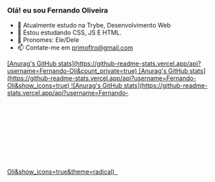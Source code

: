 ### Olá! eu sou Fernando Oliveira

- 👋 Atualmente estudo na Trybe, Desenvolvimento Web
- 👀 Estou estudando CSS, JS E HTML.
- 🌱 Pronomes: Ele/Dele
- 📫 Contate-me em primoflro@gmail.com
<div>
<a href = "https://github-readme-stats.vercel.app/api?username=Fernando-Oli&hide=contribs,prs)" />
[Anurag's GitHub stats](https://github-readme-stats.vercel.app/api?username=Fernando-Oli&count_private=true)
[Anurag's GitHub stats](https://github-readme-stats.vercel.app/api?username=Fernando-Oli&show_icons=true)
![Anurag's GitHub stats](https://github-readme-stats.vercel.app/api?username=Fernando-Oli&show_icons=true&theme=radical)
  <img height="180em src=""/>
  <img height="180em src=""/
<div>

